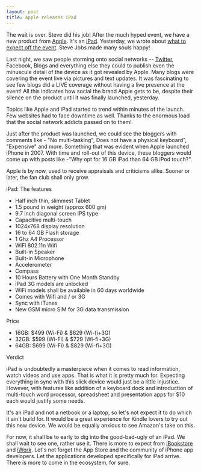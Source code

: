 ```yaml
---
layout: post
title: Apple releases iPad
---
```


The wait is over. Steve did his job! After the much hyped event, we have a new product from <a href="http://www.apple.com/">Apple</a>. It's an <a href="http://www.apple.com/ipad/">iPad</a>. Yesterday, we wrote about <a href="http://brajeshwar.wpengine.com/2010/what-to-expect-from-apple-today/">what to expect off the event</a>. Steve Jobs made many souls happy!

Last night, we saw people storming onto social networks -- <a href="http://search.twitter.com/search?q=ipad">Twitter</a>, Facebook, Blogs and everything else they could to publish even the minuscule detail of the device as it got revealed by Apple. Many blogs were covering the event live via pictures and text updates. It was fascinating to see few blogs did a LIVE coverage without having a live presence at the event! All this indicates how social the brand Apple gets to be, despite their silence on the product until it was finally launched, yesterday.

Topics like Apple and iPad started to trend within minutes of the launch. Few websites had to face downtime as well. Thanks to the enormous load that the social network addicts passed on to them!

Just after the product was launched, we could see the bloggers with comments like - "No multi-tasking", Does not have a physical keyboard", "Expensive" and more. Something that was evident when Apple launched iPhone in 2007. With time and roll-out of this device, these bloggers would come up with posts like -"Why opt for 16 GB iPad than 64 GB iPod touch?".

Apple is by now, used to receive appraisals and criticisms alike. Sooner or later, the fan club shall only grow.

iPad: The features

- Half inch thin, slimmest Tablet
- 1.5 pound in weight (approx 600 gm)
- 9.7 inch diagonal screen IPS type
- Capacitive multi-touch
- 1024x768 display resolution
- 16 to 64 GB Flash storage
- 1 Ghz A4 Processor
- WiFi 802.11n Wifi
- Built-in Speaker
- Built-in Microphone
- Accelerometer
- Compass
- 10 Hours Battery with One Month Standby
- iPad 3G models are unlocked
- WiFi models shall be available in 60 days worldwide
- Comes with Wifi and / or  3G
- Sync with iTunes
- New GSM micro SIM for 3G data transmission

Price

- 16GB: $499 (Wi-Fi) & $629 (Wi-fi+3G)
- 32GB: $599 (Wi-Fi) & $729 (Wi-fi+3G)
- 64GB: $699 (Wi-Fi) & $829 (Wi-fi+3G)

Verdict

iPad is undoubtedly a masterpiece when it comes to read information, watch videos and use apps. That is what it is pretty much for. Expecting everything in sync with this slick device would just be a little injustice. However, with features like addition of a keyboard dock and introduction of multi-touch word processor, spreadsheet and presentation apps for $10 each would justify some needs. 

It's an iPad and not a netbook or a laptop, so let's not expect it to do which it ain't build for. It would be a great experience for Kindle lovers to try out this new device. We would be equally anxious to see Amazon's take on this.

For now, it shall be to early to dig into the good-bad-ugly of an iPad. We shall wait to see one, rather use it. There is more to expect from <a href="http://theappleblog.com/2010/01/27/ibooks-app-ibook-store/">iBookstore</a> and <a href="http://www.apple.com/iwork/">iWork</a>. Let's not forget the App Store and the community of iPhone app developers. Let the applications developed specifically for iPad arrive. There is more to come in the ecosystem, for sure.